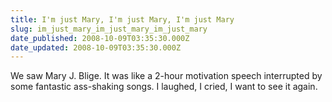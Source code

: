 ```yaml
---
title: I'm just Mary, I'm just Mary, I'm just Mary
slug: im_just_mary_im_just_mary_im_just_mary
date_published: 2008-10-09T03:35:30.000Z
date_updated: 2008-10-09T03:35:30.000Z
---
```


We saw Mary J. Blige. It was like a 2-hour motivation speech interrupted by some fantastic ass-shaking songs. I laughed, I cried, I want to see it again.
